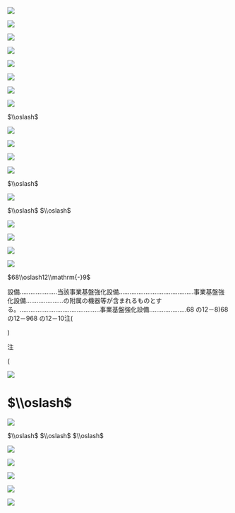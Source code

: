 ![](https://www.nta.go.jp/tmp/be213284-2a73-4c3a-a1d1-cabecae233d8/images/c2dbb935a66309a2aad5ff03e3b402eb538caef1a482c0eb1e2996b9c39d44ea.jpg)

![](https://www.nta.go.jp/tmp/be213284-2a73-4c3a-a1d1-cabecae233d8/images/f87084e591beaed44f3001c86ed08dd8b71ce8daa6505f7b99bfc0670af08be0.jpg)

![](https://www.nta.go.jp/tmp/be213284-2a73-4c3a-a1d1-cabecae233d8/images/8fb53d178fefcf9dacbcf2fdf343d75a4a2896e255965223dbca23c75f6b34fd.jpg)

![](https://www.nta.go.jp/tmp/be213284-2a73-4c3a-a1d1-cabecae233d8/images/a8913371ee20ca959c5048a08055d5292a45ee25ab660657937b992d3aa3ce15.jpg)

![](https://www.nta.go.jp/tmp/be213284-2a73-4c3a-a1d1-cabecae233d8/images/a313c27d6b65e4f4969af5f2c4e0c19e4796d7879c9a6b30d474779393d93e69.jpg)

![](https://www.nta.go.jp/tmp/be213284-2a73-4c3a-a1d1-cabecae233d8/images/19b6dddccb279eb9ca2bb0c3b402a504efd4324b0e2e166bca36e7589a573dbb.jpg)

![](https://www.nta.go.jp/tmp/be213284-2a73-4c3a-a1d1-cabecae233d8/images/0b3c217d033d0bce8b2b8027b009ff4c92ba274ec7787751bdb2a89ee5f373dd.jpg)

![](https://www.nta.go.jp/tmp/be213284-2a73-4c3a-a1d1-cabecae233d8/images/3ed0f82a6cd0bb07ae763504058d6676e4d122b96c6951811878c9ee4a3cb329.jpg)

$\\oslash$

![](https://www.nta.go.jp/tmp/be213284-2a73-4c3a-a1d1-cabecae233d8/images/5aebd6bee41168aa7673e7b4a6e3b6352cc3851b73e85148816691019e285066.jpg)

![](https://www.nta.go.jp/tmp/be213284-2a73-4c3a-a1d1-cabecae233d8/images/39dade0a83776559f0566ad477a57f869dddf2c3a787e1a32f19ee505e4dc065.jpg)

![](https://www.nta.go.jp/tmp/be213284-2a73-4c3a-a1d1-cabecae233d8/images/4bbfa6101ee4dda381bb39742734be329f55b08e4f38d019c909dfb0a608a0d6.jpg)

![](https://www.nta.go.jp/tmp/be213284-2a73-4c3a-a1d1-cabecae233d8/images/b68a17c65644dd44aaa3eeea50b3b7443af5486c214d4d9822bbddc5cc2ea043.jpg)

$\\oslash$

![](https://www.nta.go.jp/tmp/be213284-2a73-4c3a-a1d1-cabecae233d8/images/cd46ac0ec96da3c0dd192cfb69b0b63a0e3a62d353b9d387763b68cd0353659d.jpg)

$\\oslash$ $\\oslash$

![](https://www.nta.go.jp/tmp/be213284-2a73-4c3a-a1d1-cabecae233d8/images/f22016fcc7acb7463fbaa9dd0fa54591f60ae243e1c86dacdf84e18d1025594e.jpg)

![](https://www.nta.go.jp/tmp/be213284-2a73-4c3a-a1d1-cabecae233d8/images/663563096cb89f9172a2dab5a34a463abe40d4458d6b2754355baa18a33ebdb3.jpg)

![](https://www.nta.go.jp/tmp/be213284-2a73-4c3a-a1d1-cabecae233d8/images/e09dc3db38e6f8cc187addd573177213a031ec4d1d4e90e56504182de4fc94f7.jpg)

![](https://www.nta.go.jp/tmp/be213284-2a73-4c3a-a1d1-cabecae233d8/images/2a8fcbbbe2ab73ba98825815e04509a67d28e2467601a555130625c6675d438a.jpg)

$68\\oslash12\\mathrm{-}9$

設備…………………当該事業基盤強化設備……………………………………事業基盤強化設備…………………の附属の機器等が含まれるものとする。………………………………………事業基盤強化設備…………………68 の12－8)68 の12－968 の12－10注(

)

注

(

![](https://www.nta.go.jp/tmp/be213284-2a73-4c3a-a1d1-cabecae233d8/images/280524ae288dd4e10c991081ea22edd2696f92604cd0da560d0fce0e44ee28fb.jpg)

# $\\oslash$

![](https://www.nta.go.jp/tmp/be213284-2a73-4c3a-a1d1-cabecae233d8/images/0114eb2a5f5d462174fddda564029f98807ad002ba13af1c1cde1f3eb5ce3c39.jpg)

$\\oslash$ $\\oslash$ $\\oslash$

![](https://www.nta.go.jp/tmp/be213284-2a73-4c3a-a1d1-cabecae233d8/images/35bd5b24dc43be72c7fe87d5e8b50118736278d6984061b5509600314c433cbd.jpg)

![](https://www.nta.go.jp/tmp/be213284-2a73-4c3a-a1d1-cabecae233d8/images/2e757178a88c34f9ee7dd01b9e3f460266fb939aa76a72ca1686fb0812f261f4.jpg)

![](https://www.nta.go.jp/tmp/be213284-2a73-4c3a-a1d1-cabecae233d8/images/58810e96c173ee26adf4a3144172fb16dbf09036994b874b6934c817ccf2f7e7.jpg)

![](https://www.nta.go.jp/tmp/be213284-2a73-4c3a-a1d1-cabecae233d8/images/fc84ce8b982d9018e4f8e61b0653cfbca4f5d3939e9b72046a90dd4e297b8783.jpg)

![](https://www.nta.go.jp/tmp/be213284-2a73-4c3a-a1d1-cabecae233d8/images/b674bd1e374023299763f3c8ba00341735154940af2c158470da9ecfc3dad783.jpg)